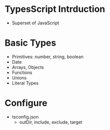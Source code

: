 # TypesScript Intrduction
- Superset of JavaScript

# Basic Types
- Primitives: number, string, boolean
- Date
- Arrays, Objects
- Functions
- Unions
- Literal Types

# Configure 
- tsconfig.json
  - outDir, include, exclude, target

